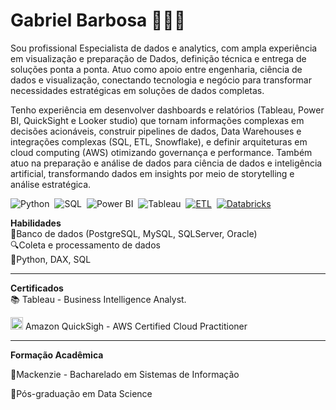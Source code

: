# Gabriel Barbosa 🧑‍💻👋

Sou profissional Especialista de dados e analytics, com ampla experiência em visualização e preparação de Dados, definição técnica e entrega de soluções ponta a ponta. Atuo como apoio entre engenharia, ciência de dados e visualização, conectando tecnologia e negócio para transformar necessidades estratégicas em soluções de dados completas.

Tenho experiência em desenvolver dashboards e relatórios (Tableau, Power BI, QuickSight e Looker studio) que tornam informações complexas em decisões acionáveis, construir pipelines de dados, Data Warehouses e integrações complexas (SQL, ETL, Snowflake), e definir arquiteturas em cloud computing (AWS) otimizando governança e performance. Também atuo na preparação e análise de dados para ciência de dados e inteligência artificial, transformando dados em insights por meio de storytelling e análise estratégica.

![Python](https://img.shields.io/badge/Python-FFD43B?style=for-the-badge&logo=python&logoColor=blue)&nbsp;
![SQL](https://img.shields.io/badge/MySQL-005C84?style=for-the-badge&logo=mysql&logoColor=white)&nbsp;
![Power BI](https://img.shields.io/badge/PowerBI-F2C811?style=for-the-badge&logo=Power%20BI&logoColor=white)&nbsp;
![Tableau](https://custom-icon-badges.demolab.com/badge/Tableau-0176D3?logo=tableau&logoColor=fff)&nbsp;
[![ETL](https://custom-icon-badges.demolab.com/badge/ETL-9370DB?logo=etl-logo&logoColor=fff)](#)&nbsp;
[![Databricks](https://img.shields.io/badge/Databricks-FF3621?logo=databricks&logoColor=fff)](#)&nbsp;

**Habilidades**  
🎲Banco de dados (PostgreSQL, MySQL, SQLServer, Oracle)  
🔍Coleta e processamento de dados  
🐍Python, DAX, SQL  

-----------------------------

**Certificados**  
📚 Tableau - Business Intelligence Analyst.  

<img width="20" height="20" alt="image" src="https://github.com/user-attachments/assets/ec018f4d-d970-47d6-847b-91c424bb4ff6" /> Amazon QuickSigh - AWS Certified Cloud Practitioner


-----------------------------

**Formação Acadêmica**

🚀Mackenzie - Bacharelado em Sistemas de Informação

🧠Pós-graduação em Data Science


